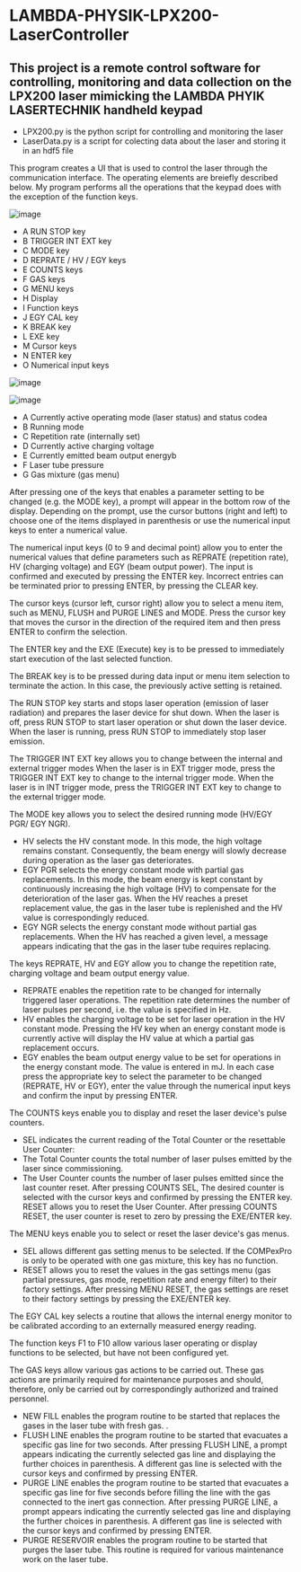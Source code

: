 # LAMBDA-PHYSIK-LPX200-LaserController
## This project is a remote control software for controlling, monitoring and data collection on the LPX200 laser mimicking the LAMBDA PHYIK LASERTECHNIK handheld keypad
- LPX200.py is the python script for controlling and monitoring the laser
- LaserData.py is a script for colecting data about the laser and storing it in an hdf5 file 


This program creates a UI that is used to control the laser through the communication interface. The operating elements are breiefly described below. My program performs all the operations that the keypad does with the exception of the function keys.

![image](https://user-images.githubusercontent.com/61993180/186057836-513bcc6e-d6ec-43ef-ad39-239c5a09a9bc.png)



- A	RUN STOP key
- B	TRIGGER INT EXT key
- C	MODE key
- D	REPRATE / HV / EGY keys
- E	COUNTS keys
- F	GAS keys
- G	MENU keys
- H	Display
- I Function keys
- J	EGY CAL key
- K	BREAK key
- L	EXE key
- M	Cursor keys
- N	ENTER key
- O	Numerical input keys


![image](https://user-images.githubusercontent.com/61993180/186219386-27f01959-3cd1-4588-ac4d-2ede5d3dc2b3.png)




![image](https://user-images.githubusercontent.com/61993180/186057996-b0e5fcae-c638-4f1c-9a22-c652289f391d.png)


- A	Currently active operating mode (laser status) and status codea
- B	Running mode
- C	Repetition rate (internally set)
- D	Currently active charging voltage
- E	Currently emitted beam output energyb
- F	Laser tube pressure
- G	Gas mixture (gas menu)


After pressing one of the keys that enables a parameter setting to be changed (e.g. the MODE key), a prompt will appear in the bottom row of the display. Depending on the prompt, use the cursor buttons (right and left) to choose one of the items displayed in parenthesis or use the numerical input keys to enter a numerical value.

The numerical input keys (0 to 9 and decimal point) allow you to enter the numerical values that define parameters such as REPRATE (repetition rate), HV (charging voltage) and EGY (beam output power). The input is confirmed and executed by pressing the ENTER key.
Incorrect entries can be terminated prior to pressing ENTER, by pressing the CLEAR key.

The cursor keys (cursor left, cursor right) allow you to select a menu item, such as MENU, FLUSH and PURGE LINES and MODE. Press the cursor key that moves the cursor in the direction of the required item and then press ENTER to confirm the selection.

The ENTER key and the EXE (Execute) key is to be pressed to immediately start execution of the last selected function.

The BREAK key is to be pressed during data input or menu item selection to terminate the action. In this case, the previously active setting is retained.

The RUN STOP key starts and stops laser operation (emission of laser radiation) and prepares the laser device for shut down.
When the laser is off, press RUN STOP to start laser operation or shut down the laser device. When the laser is running, press RUN STOP to immediately stop laser emission.

The TRIGGER INT EXT key allows you to change between the internal and external trigger modes
When the laser is in EXT trigger mode, press the TRIGGER INT EXT key to change to the internal trigger mode. When the laser is in INT trigger mode, press the TRIGGER INT EXT key to change to the external trigger mode.

The MODE key allows you to select the desired running mode (HV/EGY PGR/ EGY NGR).
- HV selects the HV constant mode. In this mode, the high voltage remains constant. Consequently, the beam energy will slowly decrease during operation as the laser gas deteriorates.
- EGY PGR selects the energy constant mode with partial gas replacements. In this mode, the beam energy is kept constant by continuously increasing the high voltage (HV) to compensate for the deterioration of the laser gas. When the HV reaches a preset replacement value, the gas in the laser tube is replenished and the HV value is correspondingly reduced.
- EGY NGR selects the energy constant mode without partial gas replacements. When the HV has reached a given level, a message appears indicating that the gas in the laser tube requires replacing.

The keys REPRATE, HV and EGY allow you to change the repetition rate, charging voltage and beam output energy value.
- REPRATE enables the repetition rate to be changed for internally triggered laser operations. The repetition rate determines the number of laser pulses per second, i.e. the value is specified in Hz.
- HV enables the charging voltage to be set for laser operation in the HV constant mode. Pressing the HV key when an energy constant mode is currently active will display the HV value at which a partial gas replacement occurs.
- EGY enables the beam output energy value to be set for operations in the energy constant mode. The value is entered in mJ.
In each case press the appropriate key to select the parameter to be changed (REPRATE, HV or EGY), enter the value through the numerical input keys and confirm the input by pressing ENTER.

The COUNTS keys enable you to display and reset the laser device's pulse counters.
- SEL indicates the current reading of the Total Counter or the resettable User Counter:
 - The Total Counter counts the total number of laser pulses emitted by the laser since commissioning.
 - The User Counter counts the number of laser pulses emitted since the last counter reset.
After pressing COUNTS SEL, The desired counter is selected with the cursor keys and confirmed by pressing the ENTER key.
RESET allows you to reset the User Counter. After pressing COUNTS RESET, the user counter is reset to zero by pressing the EXE/ENTER key.

The MENU keys enable you to select or reset the laser device's gas menus.
- SEL allows different gas setting menus to be selected. If the COMPexPro is only to be operated with one gas mixture, this key has no function.
- RESET allows you to reset the values in the gas settings menu (gas partial pressures, gas mode, repetition rate and energy filter) to their factory settings. After pressing MENU RESET, the gas settings are reset to their factory settings by pressing the EXE/ENTER key.

The EGY CAL key selects a routine that allows the internal energy monitor to be calibrated according to an externally measured energy reading.

The function keys F1 to F10 allow various laser operating or display functions to be selected, but have not been configured yet.

The GAS keys allow various gas actions to be carried out. These gas actions are primarily required for maintenance purposes and should, therefore, only be carried out by correspondingly authorized and trained personnel.
- NEW FILL enables the program routine to be started that replaces the gases in the laser tube with fresh gas. .
- FLUSH LINE enables the program routine to be started that evacuates a specific gas line for two seconds. After pressing FLUSH LINE, a prompt appears indicating the currently selected gas line and displaying the further choices in parenthesis. A different gas line is selected with the cursor keys and confirmed by pressing ENTER.
- PURGE LINE enables the program routine to be started that evacuates a specific gas line for five seconds before filling the line with the gas connected to the inert gas connection. After pressing PURGE LINE, a prompt appears indicating the currently selected gas line and displaying the further choices in parenthesis. A different gas line is selected with the cursor keys and confirmed by pressing ENTER.
- PURGE RESERVOIR enables the program routine to be started that purges the laser tube. This routine is required for various maintenance work on the laser tube.
